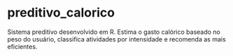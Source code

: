 # preditivo_calorico
Sistema preditivo desenvolvido em R. Estima o gasto calórico baseado no peso do usuário, classifica atividades por intensidade e recomenda as mais eficientes. 
